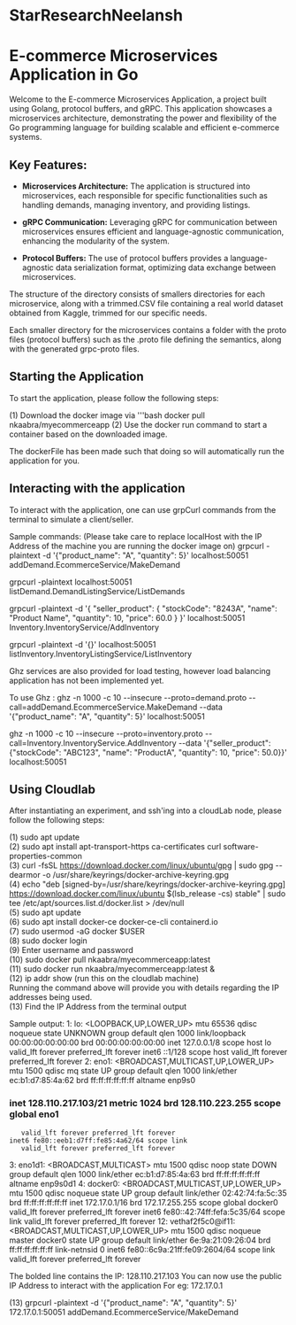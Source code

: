 # StarResearchNeelansh

# E-commerce Microservices Application in Go

Welcome to the E-commerce Microservices Application, a project built using Golang, protocol buffers, and gRPC. This application showcases a microservices architecture, demonstrating the power and flexibility of the Go programming language for building scalable and efficient e-commerce systems.

## Key Features:

- **Microservices Architecture:** The application is structured into microservices, each responsible for specific functionalities such as handling demands, managing inventory, and providing listings.

- **gRPC Communication:** Leveraging gRPC for communication between microservices ensures efficient and language-agnostic communication, enhancing the modularity of the system.

- **Protocol Buffers:** The use of protocol buffers provides a language-agnostic data serialization format, optimizing data exchange between microservices.

The structure of the directory consists of smallers directories for each microservice, along with a trimmed.CSV file containing a real world dataset obtained from Kaggle, trimmed for our specific needs.

Each smaller directory for the microservices contains a folder with the proto files (protocol buffers) such as the .proto file defining the semantics, along with the generated grpc-proto files.

## Starting the Application
To start the application, please follow the following steps: 

(1) Download the docker image via 
'''bash
docker pull nkaabra/myecommerceapp
(2) Use the docker run command to start a container based on the downloaded image. 

The dockerFile has been made such that doing so will automatically run the application for you.

## Interacting with the application
To interact with the application, one can use grpCurl commands from the terminal to simulate a client/seller. 

Sample commands: (Please take care to replace localHost with the IP Address of the machine you are running the docker image on)
grpcurl -plaintext -d '{"product_name": "A", "quantity": 5}' localhost:50051 addDemand.EcommerceService/MakeDemand

grpcurl -plaintext localhost:50051 listDemand.DemandListingService/ListDemands

grpcurl -plaintext -d '{
  "seller_product": {
    "stockCode": "8243A",
    "name": "Product Name",
    "quantity": 10,
     "price": 60.0
  }
}' localhost:50051 Inventory.InventoryService/AddInventory

grpcurl -plaintext -d '{}' localhost:50051 listInventory.InventoryListingService/ListInventory

Ghz services are also provided for load testing, however load balancing application has not been implemented yet.

To use Ghz : 
ghz -n 1000 -c 10 --insecure --proto=demand.proto --call=addDemand.EcommerceService.MakeDemand --data '{"product_name": "A", "quantity": 5}' localhost:50051

ghz -n 1000 -c 10 --insecure --proto=inventory.proto --call=Inventory.InventoryService.AddInventory --data '{"seller_product": {"stockCode": "ABC123", "name": "ProductA", "quantity": 10, "price": 50.0}}' localhost:50051

## Using Cloudlab

After instantiating an experiment, and ssh'ing into a cloudLab node, please follow the following steps:

(1) sudo apt update <br />
(2) sudo apt install apt-transport-https ca-certificates curl software-properties-common <br />
(3) curl -fsSL https://download.docker.com/linux/ubuntu/gpg | sudo gpg --dearmor -o /usr/share/keyrings/docker-archive-keyring.gpg <br />
(4) echo "deb [signed-by=/usr/share/keyrings/docker-archive-keyring.gpg] https://download.docker.com/linux/ubuntu $(lsb_release -cs) stable" | sudo tee /etc/apt/sources.list.d/docker.list > /dev/null <br />
(5) sudo apt update <br />
(6) sudo apt install docker-ce docker-ce-cli containerd.io <br />
(7) sudo usermod -aG docker $USER <br />
(8) sudo docker login <br />
(9) Enter username and password <br />
(10) sudo docker pull nkaabra/myecommerceapp:latest <br />
(11) sudo docker run nkaabra/myecommerceapp:latest & <br />
(12) ip addr show (run this on the cloudlab machine) <br />
Running the command above will provide you with details regarding the IP addresses being used. <br />
(13) Find the IP Address from the terminal output 

Sample output: 
1: lo: <LOOPBACK,UP,LOWER_UP> mtu 65536 qdisc noqueue state UNKNOWN group default qlen 1000
    link/loopback 00:00:00:00:00:00 brd 00:00:00:00:00:00
    inet 127.0.0.1/8 scope host lo
       valid_lft forever preferred_lft forever
    inet6 ::1/128 scope host 
       valid_lft forever preferred_lft forever
2: eno1: <BROADCAST,MULTICAST,UP,LOWER_UP> mtu 1500 qdisc mq state UP group default qlen 1000
    link/ether ec:b1:d7:85:4a:62 brd ff:ff:ff:ff:ff:ff
    altname enp9s0
   ### inet 128.110.217.103/21 metric 1024 brd 128.110.223.255 scope global eno1
       valid_lft forever preferred_lft forever
    inet6 fe80::eeb1:d7ff:fe85:4a62/64 scope link 
       valid_lft forever preferred_lft forever
3: eno1d1: <BROADCAST,MULTICAST> mtu 1500 qdisc noop state DOWN group default qlen 1000
    link/ether ec:b1:d7:85:4a:63 brd ff:ff:ff:ff:ff:ff
    altname enp9s0d1
4: docker0: <BROADCAST,MULTICAST,UP,LOWER_UP> mtu 1500 qdisc noqueue state UP group default 
    link/ether 02:42:74:fa:5c:35 brd ff:ff:ff:ff:ff:ff
    inet 172.17.0.1/16 brd 172.17.255.255 scope global docker0
       valid_lft forever preferred_lft forever
    inet6 fe80::42:74ff:fefa:5c35/64 scope link 
       valid_lft forever preferred_lft forever
12: vethaf2f5c0@if11: <BROADCAST,MULTICAST,UP,LOWER_UP> mtu 1500 qdisc noqueue master docker0 state UP group default 
    link/ether 6e:9a:21:09:26:04 brd ff:ff:ff:ff:ff:ff link-netnsid 0
    inet6 fe80::6c9a:21ff:fe09:2604/64 scope link 
       valid_lft forever preferred_lft forever


The bolded line contains the IP: 128.110.217.103
You can now use the public IP Address to interact with the application
For eg: 172.17.0.1 

(13) grpcurl -plaintext -d '{"product_name": "A", "quantity": 5}' 172.17.0.1:50051 addDemand.EcommerceService/MakeDemand











